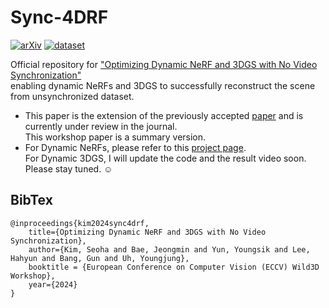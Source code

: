 # Sync-4DRF 

[![arXiv](https://img.shields.io/badge/paper-006600)](https://openreview.net/forum?id=RQutkn4V9I) 
[![dataset](https://img.shields.io/badge/dataset-00A98F)](https://drive.google.com/drive/folders/1wvLtucVrmFf7fj-kWr-HMk3boaI46cIX?usp=sharing)

Official repository for <a href="https://openreview.net/forum?id=RQutkn4V9I">"Optimizing Dynamic NeRF and 3DGS with No Video Synchronization"</a> <br>
enabling dynamic NeRFs and 3DGS to successfully reconstruct the scene from unsynchronized dataset.

- This paper is the extension of the previously accepted <a href="https://arxiv.org/abs/2310.13356">paper</a> and is currently under review in the journal. <br> This workshop paper is a summary version. 
- For Dynamic NeRFs, please refer to this <a href="https://seoha-kim.github.io/sync-nerf/">project page</a>. <br>
For Dynamic 3DGS, I will update the code and the result video soon. Please stay tuned. ☺️

## BibTex
```
@inproceedings{kim2024sync4drf,
    title={Optimizing Dynamic NeRF and 3DGS with No Video Synchronization}, 
    author={Kim, Seoha and Bae, Jeongmin and Yun, Youngsik and Lee, Hahyun and Bang, Gun and Uh, Youngjung}, 
    booktitle = {European Conference on Computer Vision (ECCV) Wild3D Workshop},
    year={2024}
}
```
